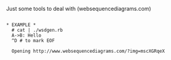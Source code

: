 Just some tools to deal with (websequencediagrams.com)
~~~

* EXAMPLE *
  # cat | ./wsdgen.rb 
  A->B: Hello
  ^D # to mark EOF

  Opening http://www.websequencediagrams.com/?img=mscXGRqeX

~~~


